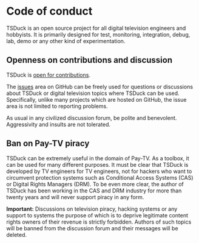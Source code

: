 # Code of conduct

TSDuck is an open source project for all digital television engineers and hobbyists.
It is primarily designed for test, monitoring, integration, debug, lab, demo or
any other kind of experimentation.

## Openness on contributions and discussion

TSDuck is [open for contributions](https://tsduck.io/doxy/contributing.html).

The [issues](https://github.com/tsduck/tsduck/issues) area on GitHub can be
freely used for questions or discussions about TSDuck or digital television
topics where TSDuck can be used. Specifically, unlike many projects which are
hosted on GitHub, the issue area is not limited to reporting problems.

As usual in any civilized discussion forum, be polite and benevolent.
Aggressivity and insults are not tolerated.

## Ban on Pay-TV piracy

TSDuck can be extremely useful in the domain of Pay-TV. As a toolbox, it can
be used for many different purposes. It must be clear that TSDuck is developed
by TV engineers for TV engineers, not for hackers who want to circumvent
protection systems such as Conditional Access Systems (CAS) or Digital
Rights Managers (DRM). To be even more clear, the author of
TSDuck has been working in the CAS and DRM industry for more than twenty
years and will never support piracy in any form.

__Important:__ Discussions on television piracy, hacking systems or any
support to systems the purpose of which is to deprive legitimate content
rights owners of their revenue is strictly forbidden. Authors of such
topics will be banned from the discussion forum and their messages will
be deleted.

